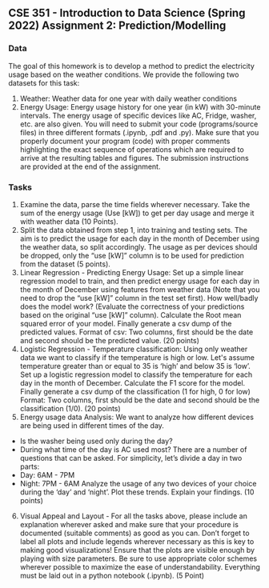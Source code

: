 ## CSE 351 - Introduction to Data Science (Spring 2022) Assignment 2: Prediction/Modelling

### Data
The goal of this homework is to develop a method to predict the electricity usage based on the weather conditions. We provide the following two datasets for this task:
1. Weather: Weather data for one year with daily weather conditions
2. Energy Usage: Energy usage history for one year (in kW) with 30-minute intervals. The
energy usage of specific devices like AC, Fridge, washer, etc. are also given.
You will need to submit your code (programs/source files) in three different formats (.ipynb, .pdf and .py). Make sure that you properly document your program (code) with proper comments highlighting the exact sequence of operations which are required to arrive at the resulting tables and figures. The submission instructions are provided at the end of the assignment.

### Tasks
1. Examine the data, parse the time fields wherever necessary. Take the sum of the energy usage
(Use [kW]) to get per day usage and merge it with weather data (10 Points).
2. Split the data obtained from step 1, into training and testing sets. The aim is to predict the usage for each day in the month of December using the weather data, so split accordingly. The usage as per devices should be dropped, only the “use [kW]” column is to be used for prediction from the dataset (5 points).
3. Linear Regression - Predicting Energy Usage:
Set up a simple linear regression model to train, and then predict energy usage for each day in the month of December using features from weather data (Note that you need to drop the “use [kW]” column in the test set first). How well/badly does the model work? (Evaluate the correctness of your predictions based on the original “use [kW]” column). Calculate the Root mean squared error of your model.
Finally generate a csv dump of the predicted values. Format of csv: Two columns, first should be the date and second should be the predicted value. (20 points)
4. Logistic Regression - Temperature classification:
Using only weather data we want to classify if the temperature is high or low. Let's assume temperature greater than or equal to 35 is ‘high’ and below 35 is ‘low’. Set up a logistic regression model to classify the temperature for each day in the month of December. Calculate the F1 score for the model.
Finally generate a csv dump of the classification (1 for high, 0 for low)
Format: Two columns, first should be the date and second should be the classification (1/0).
(20 points)
5. Energy usage data Analysis:
We want to analyze how different devices are being used in different times of the day.
- Is the washer being used only during the day?
- During what time of the day is AC used most?
There are a number of questions that can be asked.
For simplicity, let’s divide a day in two parts:
- Day: 6AM - 7PM
- Night: 7PM - 6AM
Analyze the usage of any two devices of your choice during the ‘day’ and ‘night’. Plot these trends. Explain your findings. (10 points)
6. Visual Appeal and Layout - For all the tasks above, please include an explanation wherever asked and make sure that your procedure is documented (suitable comments) as good as you can.
Don’t forget to label all plots and include legends wherever necessary as this is key to making good visualizations! Ensure that the plots are visible enough by playing with size parameters. Be sure to use appropriate color schemes wherever possible to maximize the ease of understandability. Everything must be laid out in a python notebook (.ipynb). (5 Point)

